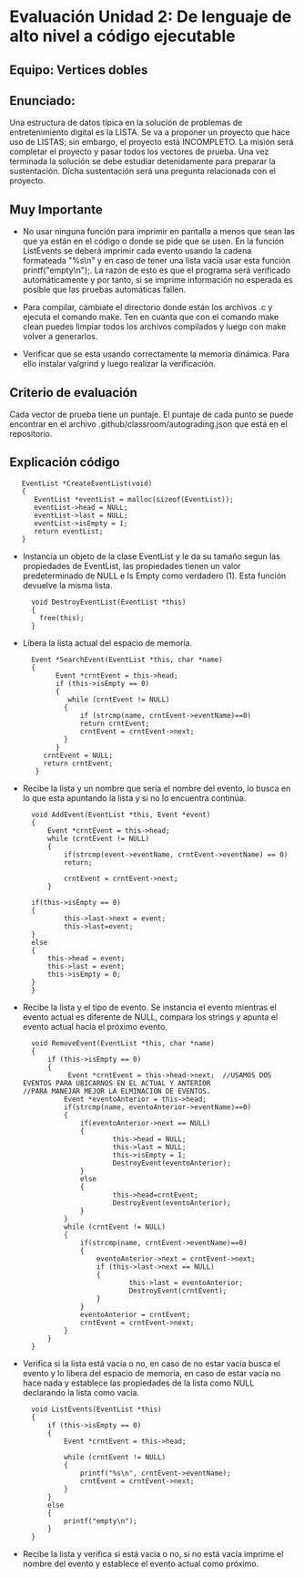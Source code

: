 # Evaluación Unidad 2: De lenguaje de alto nivel a código ejecutable

## Equipo: Vertices dobles

## Enunciado:

Una estructura de datos típica en la solución de problemas de entretenimiento digital es la LISTA. Se va a proponer un proyecto que hace uso de LISTAS; sin embargo, el proyecto está INCOMPLETO. La misión será completar el proyecto y pasar todos los vectores de prueba. Una vez terminada la solución se debe estudiar detenidamente para preparar la sustentación. Dicha sustentación será una pregunta relacionada con el proyecto.

## Muy Importante

- No usar ninguna función para imprimir en pantalla a menos que sean las que ya están en el código o donde se pide que se usen. En la función ListEvents se deberá imprimir cada evento usando la cadena formateada "%s\n" y en caso de tener una lista vacía usar esta función printf("empty\n");. La razón de esto es que el programa será verificado automáticamente y por tanto, si se imprime información no esperada es posible que las pruebas automáticas fallen.

- Para compilar, cámbiate el directorio donde están los archivos .c y ejecuta el comando make. Ten en cuanta que con el comando make clean puedes limpiar todos los archivos compilados y luego con make volver a generarlos.

- Verificar que se esta usando correctamente la memoria dinámica. Para ello instalar valgrind y luego realizar la verificación. 

## Criterio de evaluación

Cada vector de prueba tiene un puntaje. El puntaje de cada punto se puede encontrar en el archivo .github/classroom/autograding.json que está en el repositorio.

## Explicación código

    
     
       EventList *CreateEventList(void)
       {
          EventList *eventList = malloc(sizeof(EventList));
          eventList->head = NULL;
          eventList->last = NULL;
          eventList->isEmpty = 1;
          return eventList;
       }

   

* Instancia un objeto de la clase EventList y le da su tamaño segun las propiedades de EventList, las propiedades tienen un valor predeterminado de NULL e Is Empty como verdadero (1). Esta función devuelve la misma lista.

        void DestroyEventList(EventList *this)
        {
          free(this);
        }


* Libera la lista actual del espacio de memoria.



        Event *SearchEvent(EventList *this, char *name)
        {
              Event *crntEvent = this->head;
              if (this->isEmpty == 0)
              {
                 while (crntEvent != NULL)
                {
                    if (strcmp(name, crntEvent->eventName)==0)
                    return crntEvent;
                    crntEvent = crntEvent->next;
                }
              }
           crntEvent = NULL;
           return crntEvent;
         }


* Recibe la lista y un nombre que sería el nombre del evento, lo busca en lo que esta apuntando la lista y si no lo encuentra continúa.



        void AddEvent(EventList *this, Event *event)
        {
            Event *crntEvent = this->head;
            while (crntEvent != NULL)
            {
                if(strcmp(event->eventName, crntEvent->eventName) == 0)
                return;

                crntEvent = crntEvent->next;
            }
    
        if(this->isEmpty == 0)
        {
                this->last->next = event;
                this->last=event;
        }
        else
        {
            this->head = event;
            this->last = event;
            this->isEmpty = 0;    
        }
        }


* Recibe la lista y el tipo de evento. Se instancia el evento mientras el evento actual es diferente de NULL, compara los strings y apunta el evento actual hacia el próximo evento.



        void RemoveEvent(EventList *this, char *name)
        {
            if (this->isEmpty == 0)
            {
                 Event *crntEvent = this->head->next;  //USAMOS DOS EVENTOS PARA UBICARNOS EN EL ACTUAL Y ANTERIOR                     //PARA MANEJAR MEJOR LA ELMINACION DE EVENTOS.
                Event *eventoAnterior = this->head;
                if(strcmp(name, eventoAnterior->eventName)==0)
                {
                    if(eventoAnterior->next == NULL)
                    {
                            this->head = NULL;
                            this->last = NULL;
                            this->isEmpty = 1;
                            DestroyEvent(eventoAnterior);
                    }
                    else
                    {
                            this->head=crntEvent;
                            DestroyEvent(eventoAnterior);
                    }
                }
                while (crntEvent != NULL)
                {
                    if(strcmp(name, crntEvent->eventName)==0)
                    {
                        eventoAnterior->next = crntEvent->next;
                        if (this->last->next == NULL)
                        {
                                this->last = eventoAnterior;
                                DestroyEvent(crntEvent);
                        }
                    }
                    eventoAnterior = crntEvent;
                    crntEvent = crntEvent->next;
                }
            }
        }



* Verifica si la lista está vacía o no, en caso de no estar vacía busca el evento y lo libera del espacio de memoria, en caso de estar vacía no hace nada y establece las propiedades de la lista como NULL declarando la lista como vacía.


        void ListEvents(EventList *this)
        {
            if (this->isEmpty == 0)
            {
                Event *crntEvent = this->head;

                while (crntEvent != NULL)
                {
                    printf("%s\n", crntEvent->eventName);
                    crntEvent = crntEvent->next;
                }       
            }
            else
            {
                printf("empty\n");
            }
        }



* Recibe la lista y verifica si está vacia o no, si no está vacía imprime el nombre del evento y establece el evento actual como próximo.
